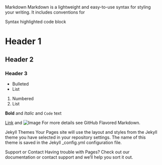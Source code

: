 


Markdown
Markdown is a lightweight and easy-to-use syntax for styling your writing. It includes conventions for

Syntax highlighted code block

# Header 1
## Header 2
### Header 3

- Bulleted
- List

1. Numbered
2. List

**Bold** and _Italic_ and `Code` text

[Link](url) and ![Image](src)
For more details see GitHub Flavored Markdown.

Jekyll Themes
Your Pages site will use the layout and styles from the Jekyll theme you have selected in your repository settings. The name of this theme is saved in the Jekyll _config.yml configuration file.

Support or Contact
Having trouble with Pages? Check out our documentation or contact support and we’ll help you sort it out.
